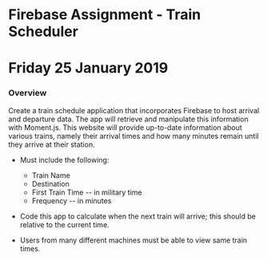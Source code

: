 # Firebase Assignment - Train Scheduler
# Friday 25 January 2019

### Overview

Create a train schedule application that incorporates Firebase to host arrival and departure data. The app will retrieve and manipulate this information with Moment.js. This website will provide up-to-date information about various trains, namely their arrival times and how many minutes remain until they arrive at their station.

* Must include the following:
    * Train Name
    * Destination 
    * First Train Time -- in military time
    * Frequency -- in minutes
  
* Code this app to calculate when the next train will arrive; this should be relative to the current time.
* Users from many different machines must be able to view same train times.


  
